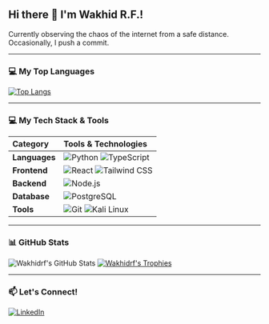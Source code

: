 ## Hi there 👋 I'm Wakhid R.F.!

Currently observing the chaos of the internet from a safe distance. Occasionally, I push a commit.

---

### 💻 My Top Languages

[![Top Langs](https://github-readme-stats.vercel.app/api/top-langs/?username=wakhidrf&layout=compact&theme=radical)](https://github.com/anuraghazra/github-readme-stats)

---

### 💻 My Tech Stack & Tools

| Category | Tools & Technologies |
|:---|:---|
| **Languages** | ![Python](https://img.shields.io/badge/Python-3776AB?style=flat&logo=python&logoColor=white) ![TypeScript](https://img.shields.io/badge/TypeScript-3178C6?style=flat&logo=typescript&logoColor=white) |
| **Frontend** | ![React](https://img.shields.io/badge/React-61DAFB?style=flat&logo=react&logoColor=black) ![Tailwind CSS](https://img.shields.io/badge/Tailwind_CSS-06B6D4?style=flat&logo=tailwindcss&logoColor=white) |
| **Backend** | ![Node.js](https://img.shields.io/badge/Node.js-339933?style=flat&logo=nodedotjs&logoColor=white) |
| **Database** | ![PostgreSQL](https://img.shields.io/badge/PostgreSQL-4169E1?style=flat&logo=postgresql&logoColor=white) |
| **Tools** | ![Git](https://img.shields.io/badge/Git-F05032?style=flat&logo=git&logoColor=white) ![Kali Linux](https://img.shields.io/badge/Kali_Linux-557C94?style=flat&logo=kalilinux&logoColor=white) |

---

### 📊 GitHub Stats

![Wakhidrf's GitHub Stats](https://github-readme-stats.vercel.app/api?username=wakhidrf&show_icons=true&theme=radical)
[![Wakhidrf's Trophies](https://github-profile-trophy.vercel.app/?username=wakhidrf&theme=gruvbox)](https://github.com/ryo-ma/github-profile-trophy)

---

### 📫 Let's Connect!

[![LinkedIn](https://img.shields.io/badge/LinkedIn-0077B5?style=for-the-badge&logo=linkedin&logoColor=white)](https://www.linkedin.com/in/wakhidrf)
<!--
**wakhidrf/wakhidrf** is a ✨ _special_ ✨ repository because its `README.md` (this file) appears on your GitHub profile.

Here are some ideas to get you started:

- 🔭 I’m currently working on ...
- 🌱 I’m currently learning ...
- 👯 I’m looking to collaborate on ...
- 🤔 I’m looking for help with ...
- 💬 Ask me about ...
- 📫 How to reach me: ...
- 😄 Pronouns: ...
- ⚡ Fun fact: ...
-->
